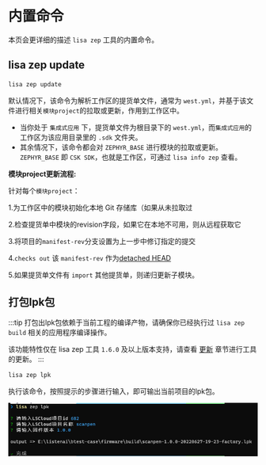 # 内置命令

本页会更详细的描述 `lisa zep` 工具的内置命令。

## lisa zep update

```bash
lisa zep update
```

默认情况下，该命令为解析工作区的提货单文件，通常为 `west.yml`，并基于该文件进行相关`模块project`的拉取或更新，作用到工作区中。

- 当你处于 `集成式应用` 下，提货单文件为根目录下的 `west.yml`，而`集成式应用`的工作区为该应用目录里的 `.sdk` 文件夹。
- 其余情况下，该命令都会对 `ZEPHYR_BASE` 进行模块的拉取或更新。`ZEPHYR_BASE` 即 `CSK SDK`，也就是工作区，可通过 `lisa info zep` 查看。

__模块project更新流程:__

针对每个`模块project`：

1.为工作区中的模块初始化本地 Git 存储库（如果从未拉取过

2.检查提货单中模块的revision字段，如果它在本地不可用，则从远程获取它

3.将项目的`manifest-rev`分支设置为上一步中修订指定的提交

4.`checks out` 该 `manifest-rev` 作为[detached HEAD](#https://git-scm.com/docs/git-checkout#_detached_head) 

5.如果提货单文件有 `import` 其他提货单，则递归更新子模块。


## 打包lpk包

:::tip
打包出lpk包依赖于当前工程的编译产物，请确保你已经执行过 `lisa zep build` 相关的应用程序编译操作。

该功能特性仅在 lisa zep 工具 `1.6.0` 及以上版本支持，请查看 [更新](install#更新) 章节进行工具的更新。
:::

```bash
lisa zep lpk
```

执行该命令，按照提示的步骤进行输入，即可输出当前项目的lpk包。

![image](./images/lpk_1.png)
